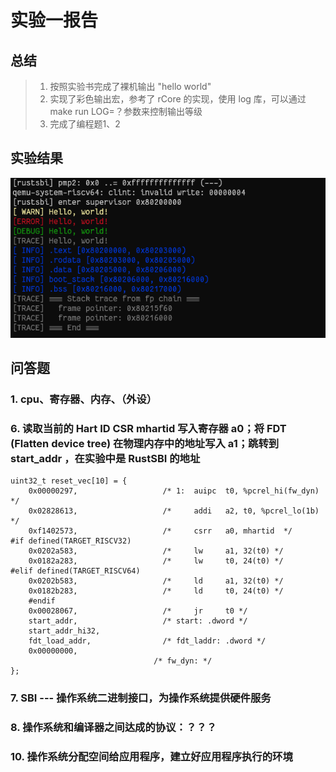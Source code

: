 # 实验一报告
## 总结
> 1. 按照实验书完成了裸机输出 "hello world"
> 2.  实现了彩色输出宏，参考了 rCore 的实现，使用 log 库，可以通过make run LOG=？参数来控制输出等级
> 3. 完成了编程题1、2

## 实验结果

![result](https://github.com/Zfl990109/learning/blob/main/reports/assets/lab1/lab1_result.PNG)

## 问答题
### 1. cpu、寄存器、内存、（外设） 
### 6. 读取当前的 Hart ID CSR mhartid 写入寄存器 a0；将 FDT (Flatten device tree) 在物理内存中的地址写入 a1；跳转到 start_addr ，在实验中是 RustSBI 的地址
> 
	uint32_t reset_vec[10] = {
		0x00000297,                   /* 1:  auipc  t0, %pcrel_hi(fw_dyn) */
		0x02828613,                   /*     addi   a2, t0, %pcrel_lo(1b) */
		0xf1402573,                   /*     csrr   a0, mhartid  */
	#if defined(TARGET_RISCV32)
		0x0202a583,                   /*     lw     a1, 32(t0) */
		0x0182a283,                   /*     lw     t0, 24(t0) */
	#elif defined(TARGET_RISCV64)
		0x0202b583,                   /*     ld     a1, 32(t0) */
		0x0182b283,                   /*     ld     t0, 24(t0) */
		#endif
		0x00028067,                   /*     jr     t0 */
		start_addr,                   /* start: .dword */
		start_addr_hi32,
		fdt_load_addr,                /* fdt_laddr: .dword */
		0x00000000,
									/* fw_dyn: */
	};

### 7. SBI --- 操作系统二进制接口，为操作系统提供硬件服务
### 8. 操作系统和编译器之间达成的协议：？？？
### 10. 操作系统分配空间给应用程序，建立好应用程序执行的环境 

